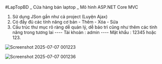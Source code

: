 #LapTopBD _ Cửa hàng bán laptop _ Mô hình ASP.NET Core MVC 
1. Sử dụng JSon gần như cả project (Luyện Ajax) 
2. Có đầy đủ các tính năng cơ bản - Thêm - Xóa - Sửa 
3. Cấu trúc thư mục rõ ràng dễ quản lý, dễ bảo trì cũng như thêm các tính năng trong tương lai
---- Tài khoản : admin ---- Mật khẩu : 12345 hoặc 123.

![Screenshot 2025-07-07 001223](https://github.com/user-attachments/assets/75b4ed3e-7372-4269-b0a2-01d006a21bcf)

![Screenshot 2025-07-07 001236](https://github.com/user-attachments/assets/86206cfb-815a-473d-ab3d-8f38b09befbe)
